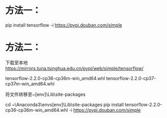 # 方法一：
pip install tensorflow -i https://pypi.douban.com/simple


# 方法二：
下载至本地
https://mirrors.tuna.tsinghua.edu.cn/pypi/web/simple/tensorflow/

tensorflow-2.2.0-cp36-cp36m-win_amd64.whl
tensorflow-2.2.0-cp37-cp37m-win_amd64.whl

将文件转移至~\[env]\Lib\site-packages

cd ~\Anaconda3\envs\[env]\Lib\site-packages
pip install tensorflow-2.2.0-cp36-cp36m-win_amd64.whl -i https://pypi.douban.com/simple
